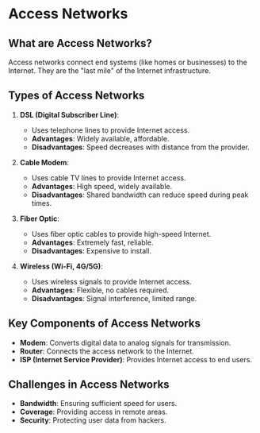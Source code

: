 # Access Networks

## What are Access Networks?
Access networks connect end systems (like homes or businesses) to the Internet. They are the "last mile" of the Internet infrastructure.

## Types of Access Networks
1. **DSL (Digital Subscriber Line)**:
   - Uses telephone lines to provide Internet access.
   - **Advantages**: Widely available, affordable.
   - **Disadvantages**: Speed decreases with distance from the provider.

2. **Cable Modem**:
   - Uses cable TV lines to provide Internet access.
   - **Advantages**: High speed, widely available.
   - **Disadvantages**: Shared bandwidth can reduce speed during peak times.

3. **Fiber Optic**:
   - Uses fiber optic cables to provide high-speed Internet.
   - **Advantages**: Extremely fast, reliable.
   - **Disadvantages**: Expensive to install.

4. **Wireless (Wi-Fi, 4G/5G)**:
   - Uses wireless signals to provide Internet access.
   - **Advantages**: Flexible, no cables required.
   - **Disadvantages**: Signal interference, limited range.

## Key Components of Access Networks
- **Modem**: Converts digital data to analog signals for transmission.
- **Router**: Connects the access network to the Internet.
- **ISP (Internet Service Provider)**: Provides Internet access to end users.

## Challenges in Access Networks
- **Bandwidth**: Ensuring sufficient speed for users.
- **Coverage**: Providing access in remote areas.
- **Security**: Protecting user data from hackers.